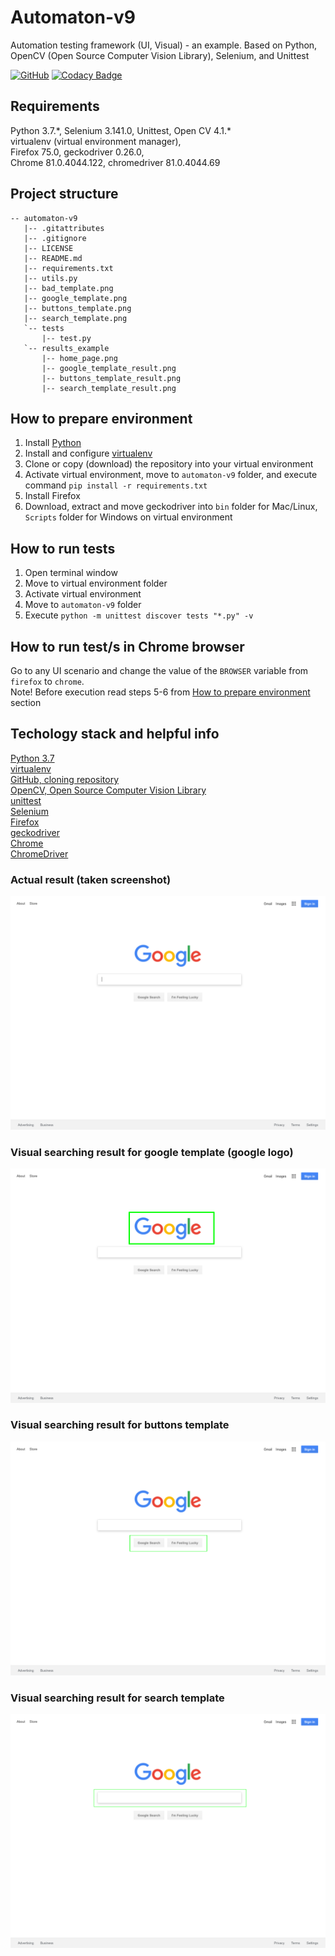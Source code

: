 # Automaton-v9

Automation testing framework (UI, Visual) - an example. Based on Python, OpenCV (Open Source Computer Vision Library), Selenium, and Unittest

[![GitHub](https://img.shields.io/github/license/mashape/apistatus.svg)](https://github.com/BurhanH/automaton-v9/blob/master/LICENSE)
[![Codacy Badge](https://api.codacy.com/project/badge/Grade/7cdc286cad594d3ab1cec707c33007bf)](https://app.codacy.com/app/BurhanH/automaton-v9?utm_source=github.com&utm_medium=referral&utm_content=BurhanH/automaton-v9&utm_campaign=Badge_Grade_Settings)

## Requirements
Python 3.7.\*, Selenium 3.141.0, Unittest, Open CV 4.1.* <br>
virtualenv (virtual environment manager), <br> 
Firefox 75.0, geckodriver 0.26.0, <br>
Chrome 81.0.4044.122, chromedriver 81.0.4044.69 <br>

## Project structure
```text
-- automaton-v9
   |-- .gitattributes
   |-- .gitignore
   |-- LICENSE
   |-- README.md
   |-- requirements.txt
   |-- utils.py
   |-- bad_template.png
   |-- google_template.png
   |-- buttons_template.png
   |-- search_template.png
   `-- tests
       |-- test.py
   `-- results_example
       |-- home_page.png
       |-- google_template_result.png
       |-- buttons_template_result.png
       |-- search_template_result.png
```

## How to prepare environment
1) Install [Python](https://www.python.org/downloads/)
2) Install and configure [virtualenv](https://packaging.python.org/guides/installing-using-pip-and-virtualenv/)
3) Clone or copy (download) the repository into your virtual environment
4) Activate virtual environment, move to `automaton-v9` folder, and execute command `pip install -r requirements.txt`
5) Install Firefox
6) Download, extract and move geckodriver into `bin` folder for Mac/Linux, `Scripts` folder for Windows on virtual environment

## How to run tests
1) Open terminal window
2) Move to virtual environment folder
3) Activate virtual environment
4) Move to `automaton-v9` folder
5) Execute `python -m unittest discover tests "*.py" -v`

## How to run test/s in Chrome browser
Go to any UI scenario and change the value of the `BROWSER` variable from `firefox` to `chrome`. <br> Note! Before execution read steps 5-6 from [How to prepare environment](https://github.com/BurhanH/automaton-v9#how-to-prepare-environment) section

## Techology stack and helpful info
[Python 3.7](https://docs.python.org/3.7/)<br>
[virtualenv](https://packaging.python.org/guides/installing-using-pip-and-virtualenv/) <br>
[GitHub, cloning repository](https://help.github.com/en/github/creating-cloning-and-archiving-repositories/cloning-a-repository) <br>
[OpenCV, Open Source Computer Vision Library](https://opencv.org/) <br>
[unittest](https://docs.python.org/3.7/library/unittest.html) <br>
[Selenium](https://www.selenium.dev/documentation/en/) <br>
[Firefox](https://www.mozilla.org/en-US/firefox/) <br>
[geckodriver](https://github.com/mozilla/geckodriver/releases) <br>
[Chrome](https://www.google.com/chrome/) <br>
[ChromeDriver](https://chromedriver.chromium.org/downloads) <br>

### Actual result (taken screenshot)

![alt text](https://github.com/BurhanH/automaton-v9/raw/master/results_example/home_page.png "Actual result for home page") <br>

### Visual searching result for google template (google logo)

![alt text](https://github.com/BurhanH/automaton-v9/raw/master/results_example/google_template_result.png "Result for google logo template") <br>

### Visual searching result for buttons template

![alt text](https://github.com/BurhanH/automaton-v9/raw/master/results_example/buttons_template_result.png "Result for buttons") <br>

### Visual searching result for search template

![alt text](https://github.com/BurhanH/automaton-v9/raw/master/results_example/search_template_result.png "Result for google search text field") <br>
